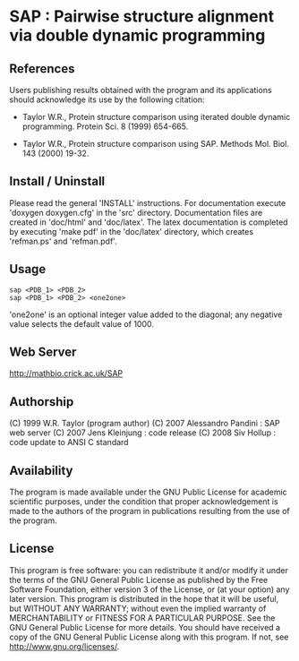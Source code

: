 
# SAP : Pairwise structure alignment via double dynamic programming

## References
Users publishing results obtained with the program and its applications
should acknowledge its use by the following citation:

- Taylor W.R., Protein structure comparison using iterated double dynamic programming. Protein Sci. 8 (1999) 654-665.

- Taylor W.R., Protein structure comparison using SAP. Methods Mol. Biol. 143 (2000) 19-32.

## Install / Uninstall
Please read the general 'INSTALL' instructions.
For documentation execute 'doxygen doxygen.cfg' in the 'src' directory.
Documentation files are created in 'doc/html' and 'doc/latex'.
The latex documentation is completed by executing 'make pdf' in the
'doc/latex' directory, which creates 'refman.ps' and 'refman.pdf'.

## Usage
    sap <PDB_1> <PDB_2>
    sap <PDB_1> <PDB_2> <one2one>

'one2one' is an optional integer value added to the diagonal; any negative value selects the default value of 1000.

## Web Server
http://mathbio.crick.ac.uk/SAP

## Authorship
(C) 1999 W.R. Taylor (program author)
(C) 2007 Alessandro Pandini : SAP web server
(C) 2007 Jens Kleinjung : code release
(C) 2008 Siv Hollup : code update to ANSI C standard

## Availability
The program is made available under the GNU Public License for academic
scientific purposes, under the condition that proper acknowledgement
is made to the authors of the program in publications resulting from the use
of the program.

## License
This program is free software: you can redistribute it and/or modify
it under the terms of the GNU General Public License as published by
the Free Software Foundation, either version 3 of the License, or
(at your option) any later version.
This program is distributed in the hope that it will be useful,
but WITHOUT ANY WARRANTY; without even the implied warranty of
MERCHANTABILITY or FITNESS FOR A PARTICULAR PURPOSE.  See the
GNU General Public License for more details.
You should have received a copy of the GNU General Public License
along with this program.  If not, see <http://www.gnu.org/licenses/>.
